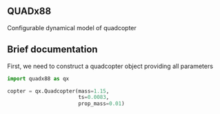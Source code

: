 ## QUADx88

Configurable dynamical model of quadcopter

## Brief documentation

First, we need to construct a quadcopter object providing all parameters 


```python
import quadx88 as qx

copter = qx.Quadcopter(mass=1.15, 
                       ts=0.0083,
                       prop_mass=0.01)
```
